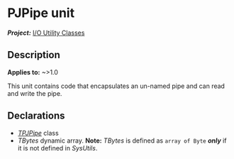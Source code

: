 # PJPipe unit

***Project:*** [I/O Utility Classes](../API.md)

## Description

**Applies to:** ~>1.0

This unit contains code that encapsulates an un-named pipe and can read and write the pipe.

## Declarations

* [_TPJPipe_](./TPJPipe.md) class
* _TBytes_ dynamic array. **Note:** _TBytes_ is defined as `array of Byte` ***only*** if it is not defined in _SysUtils_.
